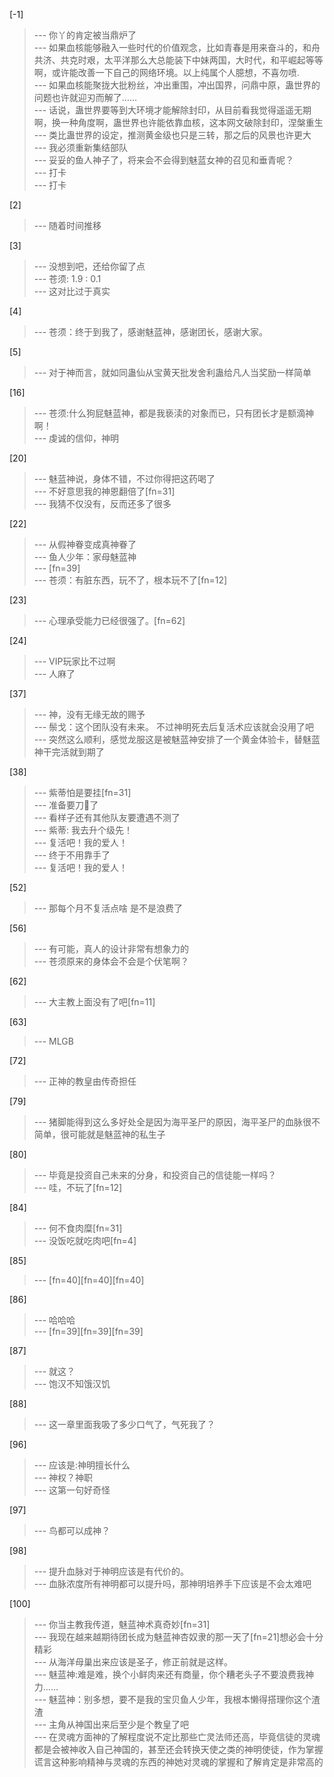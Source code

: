 
[-1] 
>--- 你丫的肯定被当鼎炉了<br>
>--- 如果血核能够融入一些时代的价值观念，比如青春是用来奋斗的，和舟共济、共克时艰，太平洋那么大总能装下中妹两国，大时代，和平崛起等等啊，或许能改善一下自己的网络环境。以上纯属个人臆想，不喜勿喷.<br>
>--- 如果血核能聚拢大批粉丝，冲出重围，冲出国界，问鼎中原，蛊世界的问题也许就迎刃而解了……<br>
>--- 话说，蛊世界要等到大环境才能解除封印，从目前看我觉得遥遥无期啊，换一种角度啊，蛊世界也许能依靠血核，这本网文破除封印，涅槃重生<br>
>--- 类比蛊世界的设定，推测黄金级也只是三转，那之后的风景也许更大<br>
>--- 我必须重新集结部队<br>
>--- 妥妥的鱼人神子了，将来会不会得到魅蓝女神的召见和垂青呢？<br>
>--- 打卡<br>
>--- 打卡<br>

[2] 
>--- 随着时间推移<br>

[3] 
>--- 没想到吧，还给你留了点<br>
>--- 苍须:  1.9 : 0.1<br>
>--- 这对比过于真实<br>

[4] 
>--- 苍须：终于到我了，感谢魅蓝神，感谢团长，感谢大家。<br>

[5] 
>--- 对于神而言，就如同蛊仙从宝黄天批发舍利蛊给凡人当奖励一样简单<br>

[16] 
>--- 苍须:什么狗屁魅蓝神，都是我亵渎的对象而已，只有团长才是额滴神啊！<br>
>--- 虔诚的信仰，神明<br>

[20] 
>--- 魅蓝神说，身体不错，不过你得把这药喝了<br>
>--- 不好意思我的神恩翻倍了[fn=31]<br>
>--- 我猜不仅没有，反而还多了很多<br>

[22] 
>--- 从假神眷变成真神眷了<br>
>--- 鱼人少年：家母魅蓝神<br>
>--- [fn=39]<br>
>--- 苍须：有脏东西，玩不了，根本玩不了[fn=12]<br>

[23] 
>--- 心理承受能力已经很强了。[fn=62]<br>

[24] 
>--- VIP玩家比不过啊<br>
>--- 人麻了<br>

[37] 
>--- 神，没有无缘无故的赐予<br>
>--- 鬃戈：这个团队没有未来。
不过神明死去后复活术应该就会没用了吧<br>
>--- 突然这么顺利，感觉龙服这是被魅蓝神安排了一个黄金体验卡，替魅蓝神干完活就到期了<br>

[38] 
>--- 紫蒂怕是要挂[fn=31]<br>
>--- 准备要刀🔪了<br>
>--- 看样子还有其他队友要遭遇不测了<br>
>--- 紫蒂:  我去升个级先！<br>
>--- 复活吧！我的爱人！<br>
>--- 终于不用靠手了<br>
>--- 复活吧！我的爱人！<br>

[52] 
>--- 那每个月不复活点啥 是不是浪费了<br>

[56] 
>--- 有可能，真人的设计非常有想象力的<br>
>--- 苍须原来的身体会不会是个伏笔啊？<br>

[62] 
>--- 大主教上面没有了吧[fn=11]<br>

[63] 
>--- MLGB<br>

[72] 
>--- 正神的教皇由传奇担任<br>

[79] 
>--- 猪脚能得到这么多好处全是因为海平圣尸的原因，海平圣尸的血脉很不简单，很可能就是魅蓝神的私生子<br>

[80] 
>--- 毕竟是投资自己未来的分身，和投资自己的信徒能一样吗？<br>
>--- 哇，不玩了[fn=12]<br>

[84] 
>--- 何不食肉糜[fn=31]<br>
>--- 没饭吃就吃肉吧[fn=4]<br>

[85] 
>--- [fn=40][fn=40][fn=40]<br>

[86] 
>--- 哈哈哈<br>
>--- [fn=39][fn=39][fn=39]<br>

[87] 
>--- 就这？<br>
>--- 饱汉不知饿汉饥<br>

[88] 
>--- 这一章里面我吸了多少口气了，气死我了？<br>

[96] 
>--- 应该是:神明擅长什么<br>
>--- 神权？神职<br>
>--- 这第一句好奇怪<br>

[97] 
>--- 鸟都可以成神？<br>

[98] 
>--- 提升血脉对于神明应该是有代价的。<br>
>--- 血脉浓度所有神明都可以提升吗，那神明培养手下应该是不会太难吧<br>

[100] 
>--- 你当主教我传道，魅蓝神术真奇妙[fn=31]<br>
>--- 我现在越来越期待团长成为魅蓝神杏奴隶的那一天了[fn=21]想必会十分精彩<br>
>--- 从海洋母巢出来应该是圣子，修正前就是这样。<br>
>--- 魅蓝神:难是难，换个小鲜肉来还有商量，你个糟老头子不要浪费我神力……<br>
>--- 魅蓝神：别多想，要不是我的宝贝鱼人少年，我根本懒得搭理你这个渣渣<br>
>--- 主角从神国出来后至少是个教皇了吧<br>
>--- 在灵魂方面神的了解程度说不定比那些亡灵法师还高，毕竟信徒的灵魂都是会被神收入自己神国的，甚至还会转换天使之类的神明使徒，作为掌握谎言这种影响精神与灵魂的东西的神她对灵魂的掌握和了解肯定是非常高的<br>
